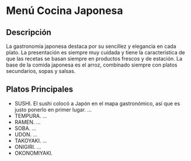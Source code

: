 # Menú Cocina Japonesa

## Descripción​
La gastronomía japonesa destaca por su sencillez y elegancia en cada plato. La presentación es siempre muy cuidada y tiene la característica de que las recetas se basan siempre en productos frescos y de estación. La base de la comida japonesa es el arroz, combinado siempre con platos secundarios, sopas y salsas.

## Platos Principales
- SUSHI. El sushi colocó a Japón en el mapa gastronómico, así que es justo ponerlo en primer lugar. ...
- TEMPURA. ...
- RAMEN. ...
- SOBA. ...
- UDON. ...
- TAKOYAKI. ...
- ONIGIRI. ...
- OKONOMIYAKI.